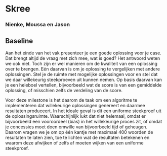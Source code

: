 # Skree

### Nienke, Moussa en Jason


## Baseline


Aan het einde van het vak presenteer je een goede oplossing voor je case. Dat brengt altijd de vraag met zich mee, wat is goed? Het antwoord weten we ook niet. Toch zijn er wel manieren om de kwaliteit van een oplossing over te brengen. Eén daarvan is om je oplossing te vergelijken met andere oplossingen. Stel je de ruimte met mogelijke oplossingen voor en stel dat we daar willekeurig steekproeven uit kunnen nemen. Op basis daarvan kan je een heleboel vertellen, bijvoorbeeld wat de score is van een gemiddelde oplossing, of misschien zelfs de verdeling van de score.

Voor deze milestone is het daarom de taak om een algoritme te implementeren dat willekeurige oplossingen genereert en daarmee resultaten produceert. In het ideale geval is dit een uniforme steekproef uit de oplossingsruimte. Waarschijnlijk lukt dat niet helemaal, omdat er bijvoorbeeld een vooroordeel (bias) in het willekeurige proces zit, of omdat je concessies moet doen omwille van bijvoorbeeld tijd of geheugen. Daarom vragen we je om op één kantje met maximaal 400 woorden de resultaten te laten zien, toe te lichten wat de resultaten betekenen en waarom deze afwijken of zelfs af moeten wijken van een uniforme steekproef.


